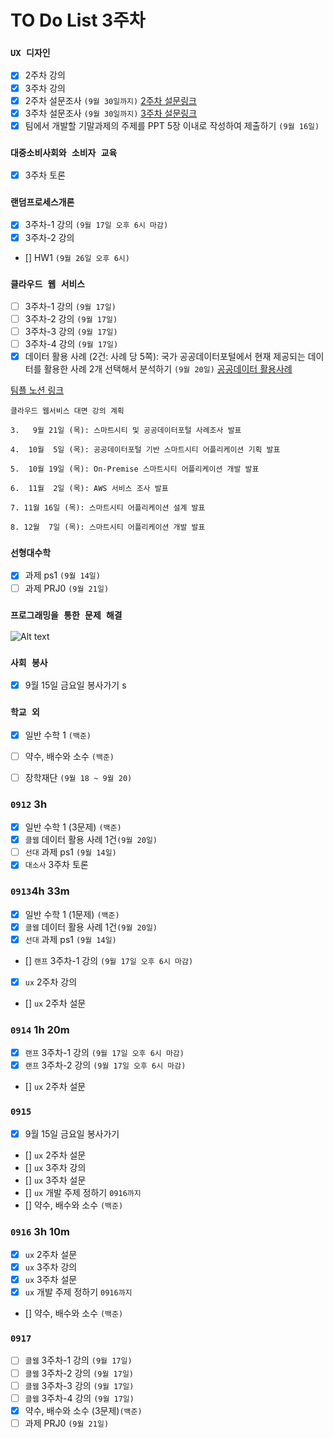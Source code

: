 # TO Do List 3주차

### `UX 디자인` 
- [x] 2주차 강의
- [x] 3주차 강의
- [x] 2주차 설문조사 `(9월 30일까지)`
[2주차 설문링크](https://forms.gle/pZPotm4uKZ8CQA8V8)
- [x] 3주차 설문조사 `(9월 30일까지)`
[3주차 설문링크](https://docs.google.com/forms/d/e/1FAIpQLSfmoUIgjP-n2Hqm2KPICQVo52DrlDkdzmaAcL3AQLiIOdTHRw/viewform)
- [x] 팀에서 개발할 기말과제의 주제를 PPT 5장 이내로 작성하여 제출하기 `(9월 16일)`

### `대중소비사회와 소비자 교육`
- [X] 3주차 토론

### `랜덤프로세스개론`
- [x] 3주차-1 강의 `(9월 17일 오후 6시 마감)`
- [x] 3주차-2 강의
- [] HW1 `(9월 26일 오후 6시)`

### `클라우드 웹 서비스`
- [ ] 3주차-1 강의 `(9월 17일)`
- [ ] 3주차-2 강의 `(9월 17일)` 
- [ ] 3주차-3 강의 `(9월 17일)`
- [ ] 3주차-4 강의 `(9월 17일)`
- [x] 데이터 활용 사례 (2건: 사례 당 5쪽): 국가 공공데이터포털에서 현재 제공되는 데이 터를 활용한 사례 2개 선택해서 분석하기 `(9월 20일)` 
[공공데이터 활용사례](https://www.data.go.kr/tcs/puc/selectPublicUseCaseListView.do)

[팀플 노션 링크](https://www.notion.so/Cloud-Web-Service-Team-Project-cb7f98e2e37c43fd98b7937e0d5018c5)
```
클라우드 웹서비스 대면 강의 계획

3.   9월 21일 (목): 스마트시티 및 공공데이터포털 사례조사 발표

4.  10월  5일 (목): 공공데이터포털 기반 스마트시티 어플리케이션 기획 발표

5.  10월 19일 (목): On-Premise 스마트시티 어플리케이션 개발 발표

6.  11월  2일 (목): AWS 서비스 조사 발표

7. 11월 16일 (목): 스마트시티 어플리케이션 설계 발표

8. 12월  7일 (목): 스마트시티 어플리케이션 개발 발표
```

### `선형대수학`
- [x] 과제 ps1 `(9월 14일)`
- [ ] 과제 PRJ0 `(9월 21일)`

### `프로그래밍을 통한 문제 해결`

![Alt text](%E1%84%91%E1%85%B3%E1%84%90%E1%85%A9%E1%86%BC%E1%84%86%E1%85%AE%E1%86%AB%E1%84%80%E1%85%A1%E1%86%BC%E1%84%8B%E1%85%B4%E1%84%80%E1%85%A8%E1%84%92%E1%85%AC%E1%86%A8%E1%84%89%E1%85%A5.png)

### `사회 봉사`
- [x] 9월 15일 금요일 봉사가기
s
### `학교 외`
- [x] 일반 수학 1 `(백준)`
- [ ] 약수, 배수와 소수 `(백준)`
- [ ] 장학재단 `(9월 18 ~ 9월 20)`


### `0912` 3h
- [x] 일반 수학 1 (3문제) `(백준)`
- [x] `클웹` 데이터 활용 사례 1건`(9월 20일)` 
- [ ] `선대` 과제 ps1 `(9월 14일)`
- [x] `대소사` 3주차 토론

### `0913`4h 33m
- [x] 일반 수학 1 (1문제) `(백준)`
- [x] `클웹` 데이터 활용 사례 1건`(9월 20일)` 
- [x] `선대` 과제 ps1 `(9월 14일)`
- [] `랜프` 3주차-1 강의 `(9월 17일 오후 6시 마감)`
- [x] `ux` 2주차 강의
- [] `ux` 2주차 설문

### `0914` 1h 20m
- [x] `랜프` 3주차-1 강의 `(9월 17일 오후 6시 마감)`
- [x] `랜프` 3주차-2 강의 `(9월 17일 오후 6시 마감)`
- [] `ux` 2주차 설문

### `0915` 
- [X] 9월 15일 금요일 봉사가기
- [] `ux` 2주차 설문
- [] `ux` 3주차 강의
- [] `ux` 3주차 설문
- [] `ux` 개발 주제 정하기 `0916까지`
- [] 약수, 배수와 소수 `(백준)`

### `0916` 3h 10m
- [x] `ux` 2주차 설문
- [x] `ux` 3주차 강의
- [x] `ux` 3주차 설문
- [x] `ux` 개발 주제 정하기 `0916까지`
- [] 약수, 배수와 소수 `(백준)`

### `0917` 
- [ ] `클웹` 3주차-1 강의 `(9월 17일)`
- [ ] `클웹` 3주차-2 강의 `(9월 17일)` 
- [ ] `클웹` 3주차-3 강의 `(9월 17일)`
- [ ] `클웹` 3주차-4 강의 `(9월 17일)`
- [X] 약수, 배수와 소수 (3문제)`(백준)`
- [ ] 과제 PRJ0 `(9월 21일)`